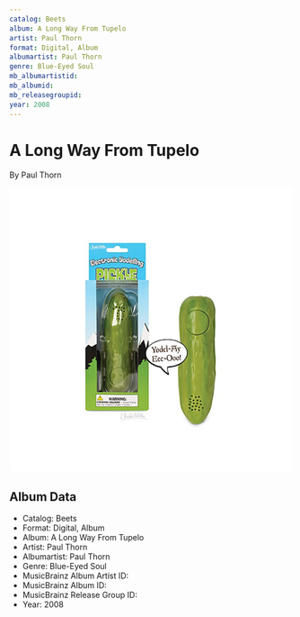 ```yaml
---
catalog: Beets
album: A Long Way From Tupelo
artist: Paul Thorn
format: Digital, Album
albumartist: Paul Thorn
genre: Blue-Eyed Soul
mb_albumartistid: 
mb_albumid: 
mb_releasegroupid: 
year: 2008
---
```


# A Long Way From Tupelo

By Paul Thorn

![](../../assets/beetscovers/Paul_Thorn-A_Long_Way_From_Tupelo.jpg)

## Album Data

- Catalog: Beets
- Format: Digital, Album
- Album: A Long Way From Tupelo
- Artist: Paul Thorn
- Albumartist: Paul Thorn
- Genre: Blue-Eyed Soul
- MusicBrainz Album Artist ID: 
- MusicBrainz Album ID: 
- MusicBrainz Release Group ID: 
- Year: 2008

